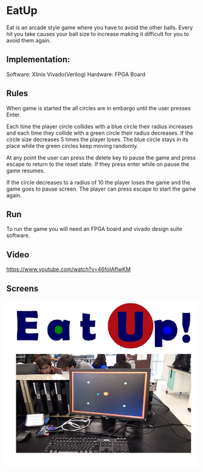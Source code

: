 # EatUp

Eat is an arcade style game where you have to avoid the other balls. Every hit you take causes your ball size to increase making it difficult for you to avoid them again.

## Implementation:

Software: Xlinix Vivado(Verilog)
Hardware: FPGA Board

## Rules
When game is started the all circles are in embargo until the user presses Enter.

Each time the player circle collides with a blue circle their radius increases and each time they collide with a green circle their radius decreases. If the circle size decreases 5 times the player loses. The blue circle stays in its place while the green circles keep moving randomly.

At any point the user can press the delete key to pause the game and press escape to return to the reset state. If they press enter while on pause the game resumes.

If the circle decreases to a radius of 10 the player loses the game and the game goes to pause screen. The player can press escape to start the game again.

## Run

To run the game you will need an FPGA board and vivado design suite software.

## Video

https://www.youtube.com/watch?v=46foIAfIwKM

## Screens

![Alt text](/images/image.PNG "Eat Up")
